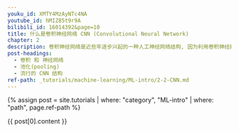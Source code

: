```yaml
---
youku_id: XMTY4MzAyNTc4NA
youtube_id: hMIZ85t9r9A
bilibili_id: 16014392&page=10
title: 什么是卷积神经网络 CNN (Convolutional Neural Network)
chapter: 2
description: 卷积神经网络是近些年逐步兴起的一种人工神经网络结构, 因为利用卷积神经网络在图像和语音识别方面能够给出更优预测结果, 这一种技术也被广泛的传播可应用. 卷积神经网络最常被应用的方面是计算机的图像识别, 不过因为不断地创新, 它也被应用在视频分析, 自然语言处理, 药物发现, 等等. 近期最火的 Alpha Go, 让计算机看懂围棋, 同样也是有运用到这门技术.
post-headings:
  - 卷积 和 神经网络
  - 池化(pooling)
  - 流行的 CNN 结构
ref-path: _tutorials/machine-learning/ML-intro/2-2-CNN.md
---
```



{% assign post = site.tutorials | where: "category", "ML-intro" | where: "path", page.ref-path %}

{{ post[0].content }}